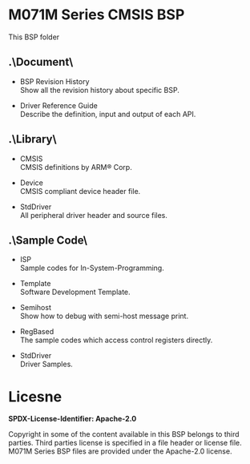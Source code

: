 # M071M Series CMSIS BSP

This BSP folder

## .\Document\


- BSP Revision History<br>
	Show all the revision history about specific BSP.

- Driver Reference Guide<br>
	Describe the definition, input and output of each API.

## .\Library\


- CMSIS<br>
	CMSIS definitions by ARM® Corp.

- Device<br>
	CMSIS compliant device header file.

- StdDriver<br>
	All peripheral driver header and source files.

## .\Sample Code\


- ISP<br>
	Sample codes for In-System-Programming.

- Template<br>
	Software Development Template.

- Semihost<br>
	Show how to debug with semi-host message print.

- RegBased<br>
	The sample codes which access control registers directly.

- StdDriver<br>
	Driver Samples.


# Licesne

**SPDX-License-Identifier: Apache-2.0**

Copyright in some of the content available in this BSP belongs to third parties.
Third parties license is specified in a file header or license file.
M071M Series BSP files are provided under the Apache-2.0 license.


